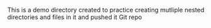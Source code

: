 This is a demo directory created to practice creating mutliple nested directories and files in it and pushed it Git repo
